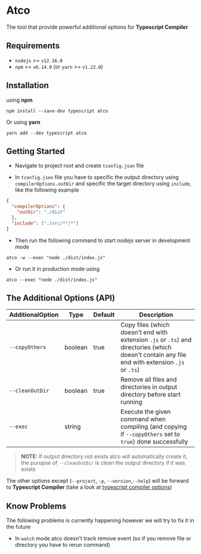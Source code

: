 # Atco
The tool that provide powerful additional options for **Typescript Compiler**

## Requirements
- `nodejs` >= `v12.16.0`
 - `npm` >= `v6.14.0` (or `yarn` >= `v1.22.0`)


## Installation
using **npm**

```shell script
npm install --save-dev typescript atco
```

Or using **yarn**
```shell script
yarn add --dev typescript atco
```

## Getting Started
- Navigate to project root and create `tconfig.json` file

- In `tconfig.json` file you have to specific the output directory using `compilerOptions.outDir` and specific the target directory using `include`, like the following example

```json
{
  "compilerOptions": {
    "outDir": "./dist"  
  },
  "include": ["./src/**/*"]
}
```

- Then run the following command to start nodejs server in development mode
```shell script
atco -w --exec "node ./dist/index.js"
```
- Or run it in production mode using
```shell script
atco --exec "node ./dist/index.js"
```

## The Additional Options (API)

| AdditionalOption  | Type | Default | Description |
| -------------- | ---- | ------- | ----------- |
| `--copyOthers` | boolean | true | Copy files (which doesn't end with extension `.js` or `.ts`) and directories (which doesn't contain any file end with extension `.js` or `.ts`)
| `--cleanOutDir` | boolean | true | Remove all files and directories in output directory before start running
| `--exec` | string |  | Execute the given command when compiling (and copying if `--copyOthers` set to `true`) done successfully

> **NOTE:** if output directory not exists atco will automatically create it, the puropse of `--cleanOutDir` is clean the output directory if it was exists

The other options except (`--project`, `-p`, `--version`,`--help`) will be forward to **Typescript Compiler** (take a look at [typescript compiler options](https://www.typescriptlang.org/docs/handbook/compiler-options.html))

## Know Problems
The following problems is currently happening however we will try to fix it in the future
- In `watch` mode atco doesn't track remove event (so if you remove file or directory you have to rerun command)
